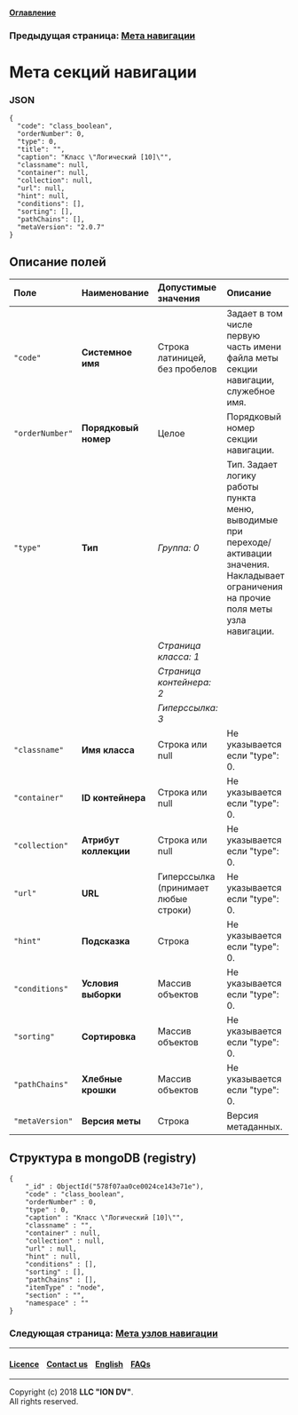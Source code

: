 #### [Оглавление](/docs/ru/index.md)

### Предыдущая страница: [Мета навигации](/docs/ru/2_system_description/metadata_structure/meta_view/meta_navigation.md)

# Мета секций навигации

### JSON
```
{
  "code": "class_boolean",
  "orderNumber": 0,
  "type": 0,
  "title": "",
  "caption": "Класс \"Логический [10]\"",
  "classname": null,
  "container": null,
  "collection": null,
  "url": null,
  "hint": null,
  "conditions": [],
  "sorting": [],
  "pathChains": [],
  "metaVersion": "2.0.7"
}
```
## Описание полей

| Поле        | Наименование  | Допустимые значения                                                                                                                                                                              | Описание                                                                                                 |
|:------------|:----------------------|:-------------------------------------------------------------------------------------------------------------------------------------------------------------------------------------------------|:---------------------------------------------------------------------------------------------------------|
| `"code"` | **Системное имя**     | Строка латиницей, без пробелов                                                                                                                                                                                          | Задает в том числе первую часть имени файла меты секции навигации, служебное имя.                         |
| `"orderNumber"` | **Порядковый номер**    | Целое                                                                                                                                                                                          | Порядковый номер секции навигации.                                              |
| `"type"`        | **Тип**               | _Группа: 0_                          | Тип. Задает логику работы пункта меню, выводимые при переходе/активации значения. Накладывает ограничения на прочие поля меты узла навигации.                                                                                                                                            |
|                 |                       | _Страница класса: 1_                 |                                                                                                                                                                                                                                                                                          |
|                 |                       | _Страница контейнера: 2_             |                                                                                                                                                                                                                                                                                          |
|                 |                       | _Гиперссылка: 3_                     |                                                                                                                                                                                                                                                                                          |
| `"classname"` | **Имя класса**    | Строка или null                                                                                                                                                                                           | Не указывается если "type": 0.                                                  |
| `"container"` | **ID контейнера**    | Строка или null                                                                                                                                                                                          | Не указывается если "type": 0.                                                  |
| `"collection"` | **Атрибут коллекции**    | Строка или null                                                                                                                                                                                         | Не указывается если "type": 0.                                                  |
| `"url"` | **URL**               | Гиперссылка (принимает любые строки)                                                                                                                                                                                           | Не указывается если "type": 0.                                                  |
| `"hint"` | **Подсказка**         | Строка                                                                                                                                                                                           | Не указывается если "type": 0.                                                  |
| `"conditions"` | **Условия выборки**   | Массив объектов                                                                                                                                                                                           | Не указывается если "type": 0.                                                  |
| `"sorting"` | **Сортировка**        | Массив объектов                                                                                                                                                                                           | Не указывается если "type": 0.                                                  |
| `"pathChains"` | **Хлебные крошки**    | Массив объектов                                                                                                                                                                                           | Не указывается если "type": 0.                                                  |
| `"metaVersion"` | **Версия меты**    | Строка                                                                                                                                                                                           | Версия метаданных.                                               |

## Структура в mongoDB (registry)
```
{
    "_id" : ObjectId("578f07aa0ce0024ce143e71e"),
    "code" : "class_boolean",
    "orderNumber" : 0,
    "type" : 0,
    "caption" : "Класс \"Логический [10]\"",
    "classname" : "",
    "container" : null,
    "collection" : null,
    "url" : null,
    "hint" : null,
    "conditions" : [],
    "sorting" : [],
    "pathChains" : [],
    "itemType" : "node",
    "section" : "",
    "namespace" : ""
}
```

### Следующая страница: [Мета узлов навигации](/docs/ru/2_system_description/metadata_structure/meta_navigation/navigation_nodes.md)

--------------------------------------------------------------------------  


 #### [Licence](/LICENCE.md) &ensp;  [Contact us](https://iondv.com) &ensp;  [English](/docs/en/2_system_description/metadata_structure/meta_navigation/navigation_section.md)   &ensp; [FAQs](/faqs.md)          



--------------------------------------------------------------------------  

Copyright (c) 2018 **LLC "ION DV"**.  
All rights reserved. 